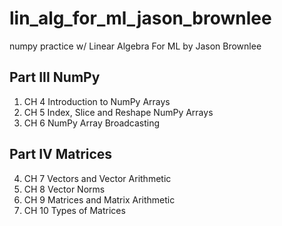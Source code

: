 # lin_alg_for_ml_jason_brownlee
 numpy practice w/ Linear Algebra For ML by Jason Brownlee

## Part III NumPy

1. CH 4 Introduction to NumPy Arrays
2. CH 5 Index, Slice and Reshape NumPy Arrays
3. CH 6 NumPy Array Broadcasting

## Part IV Matrices
4. CH 7 Vectors and Vector Arithmetic
5. CH 8 Vector Norms
6. CH 9 Matrices and Matrix Arithmetic
7. CH 10 Types of Matrices




